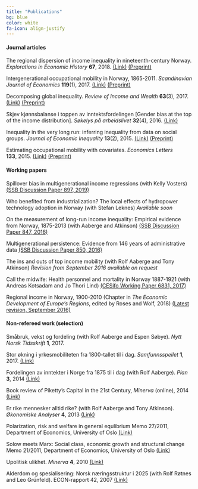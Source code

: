```yaml
---
title: "Publications"
bg: blue
color: white
fa-icon: align-justify
---
```


#### Journal articles
The regional dispersion of income inequality in nineteenth-century
Norway. *Explorations in Economic History* **67**, 2018.
<span>[(Link)](https://doi.org/10.1016/j.eeh.2017.09.001)</span>
<span>[(Preprint)](downloads/regionaldispersion.pdf)</span>

Intergenerational occupational mobility in Norway, 1865-2011.
*Scandinavian Journal of Economics* **119**(1), 2017.
<span>[(Link)](http://dx.doi.org/10.1111/sjoe.12196)</span>
<span>[(Preprint)](downloads/mobility.pdf)</span>

Decomposing global inequality. *Review of Income and Wealth*
**63**(3), 2017.
<span>[(Link)](http://dx.doi.org/10.1111/roiw.12230)</span>
<span>[(Preprint)](downloads/globalgini.pdf)</span>

Skjev kjønnsbalanse i toppen av inntektsfordelingen \[Gender bias at the
top of the income distribution\]. *Søkelys på arbeidslivet*
**32**(4), 2016.
<span>[(Link)](http://dx.doi.org/10.18261/issn.1504-7989-2016-04-01)</span>

Inequality in the very long run: inferring inequality from data on
social groups. *Journal of Economic Inequality* **13**(2), 2015.
<span>[(Link)](http://dx.doi.org/10.1007/s10888-014-9279-6)</span>
<span>[(Preprint)](downloads/inferring.pdf)</span>

Estimating occupational mobility with covariates. *Economics Letters*
**133**, 2015.
<span>[(Link)](http://dx.doi.org/10.1016/j.econlet.2015.05.017)</span>
<span>[(Preprint)](downloads/occmobcov.pdf)</span>
 
#### Working papers 
Spillover bias in multigenerational income regressions (with Kelly
Vosters) <span>[(SSB Discussion Paper 897,
2019)](https://www.ssb.no/en/forskning/discussion-papers/spillover-bias-in-multigenerational-income-regressions)</span>

Who benefited from industrialization? The local effects of hydropower
technology adoption in Norway (with Stefan Leknes) *Available soon*

On the measurement of long-run income inequality: Empirical evidence
from Norway, 1875-2013 (with Aaberge and Atkinson) <span>[(SSB
Discussion Paper 847,
2016)](http://www.ssb.no/279992/on-the-measurement-of-long-run-income-inequality-empirical-evidence-from-norway-1875-2013)</span>

Multigenerational persistence: Evidence from 146 years of administrative
data <span>[(SSB Discussion Paper 850,
2016)](http://www.ssb.no/en/forskning/discussion-papers/multigenerational-persistence-evidence-from-146-years-of-administrative-data)</span>

The ins and outs of top income mobility (with Rolf Aaberge and Tony
Atkinson) *Revision from September 2016 available on request*

Call the midwife: Health personnel and mortality in Norway 1887-1921
(with Andreas Kotsadam and Jo Thori Lind) <span>[(CESifo Working Paper
6831,
2017)](https://www.cesifo-group.de/ifoHome/publications/docbase/DocBase_Content/WP/WP-CESifo_Working_Papers/wp-cesifo-2017/wp-cesifo-2017-12/12012017006831.html)</span>

Regional income in Norway, 1900-2010 (Chapter in *The Economic
Development of Europe’s Regions*, edited by Roses and Wolf, 2018)
<span>[(Latest revision, September
2016)](downloads/regionalgdp.pdf)</span>
 
#### Non-refereed work (selection) 
Småbruk, vekst og fordeling (with Rolf Aaberge and Espen Søbye). *Nytt
Norsk Tidsskrift* **1**, 2017.

Stor økning i yrkesmobiliteten fra 1800-tallet til i dag.
*Samfunnsspeilet* **1**, 2017.
<span>[(Link)](http://www.ssb.no/arbeid-og-lonn/artikler-og-publikasjoner/stor-okning-i-yrkesmobiliteten-fra-1800-tallet-til-i-dag)</span>

Fordelingen av inntekter i Norge fra 1875 til i dag (with Rolf Aaberge).
*Plan* **3**, 2014
<span>[(Link)](http://www.idunn.no/file/pdf/66715613/fordelingen_av_intekter_i_norge_fra_1875_til_i_dag.pdf)</span>

Book review of Piketty’s Capital in the 21st Century, *Minerva*
(online), 2014
<span>[(Link)](http://www.minervanett.no/viktig-om-inntekts-og-formuesfordelingens-historie/)</span>

Er rike mennesker alltid rike? (with Rolf Aaberge and Tony Atkinson).
*Økonomiske Analyser* **4**, 2013
<span>[(Link)](http://www.ssb.no/inntekt-og-forbruk/artikler-og-publikasjoner/er-rike-mennesker-alltid-rike)</span>

Polarization, risk and welfare in general equlibrium Memo 27/2011,
Department of Economics, University of Oslo
<span>[(Link)](http://www.sv.uio.no/econ/english/research/unpublished-works/working-papers/2011/memo272011.html)</span>

Solow meets Marx: Social class, economic growth and structural change
Memo 21/2011, Department of Economics, University of Oslo
<span>[(Link)](http://www.sv.uio.no/econ/english/research/unpublished-works/working-papers/2011/memo212011.html)</span>

Upolitisk ulikhet. *Minerva* **4**, 2010
<span>[(Link)](http://www.minervanett.no/upolitisk-ulikhet/)</span>

Alderdom og spesialisering: Norsk næringsstruktur i 2025 (with Rolf
Røtnes and Leo Grünfeld). ECON-rapport 42, 2007
<span>[(Link)](https://www.regjeringen.no/globalassets/upload/nhd/vedlegg/rapporter-2007/alderdom-og-spesialisering1.pdf)</span>
